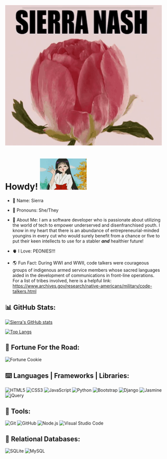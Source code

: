 <img src="peony.gif" width="100%" height="450px">

# Howdy! <img src="sailormars.gif" height="100px" width="150px"> 

- 🌄 Name: Sierra

- 🎀 Pronouns: She/They

- 📖 About Me: I am a software developer who is passionate about utilizing the world of tech to empower underserved and disenfranchised youth. I know in my heart that there is an abundance of entrepreneurial-minded youngins in every cut who would surely benefit from a chance or five to put their keen intellects to use for a stabler ***and*** healthier future! 

- 🫀 I Love: PEONIES!!! 

- 🌎 Fun Fact: During WWI and WWII, code talkers were courageous groups of indigenous armed service members whose sacred languages aided in the development of communications in front-line operations. For a list of tribes involved, here is a helpful link: https://www.archives.gov/research/native-americans/military/code-talkers.html 

## 📊 GitHub Stats:
[![Sierra's GitHub stats](https://github-readme-stats.vercel.app/api?username=sasianan19&show_icons=true&theme=dracula)](https://github.com/anuraghazra/github-readme-stats)

[![Top Langs](https://github-readme-stats.vercel.app/api/top-langs/?username=sasianan19&layout=compact&theme=dracula)](https://github.com/anuraghazra/github-readme-stats)

## 🌟 Fortune For the Road:
![Fortune Cookie](http://fortunecookieapi.herokuapp.com/)

## ⌨️ Languages | Frameworks | Libraries:

![HTML5](https://img.shields.io/badge/-HTML5-E34F26?logo=html5&logoColor=white&style=plastic)
![CSS3](https://img.shields.io/badge/-CSS3-1572B6?logo=css3&logoColor=white&style=plastic)
![JavaScript](https://img.shields.io/badge/-JavaScript-F7DF1E?logo=javascript&logoColor=white&style=plastic)
![Python](https://img.shields.io/badge/-Python-3776AB?logo=python&logoColor=white&style=plastic)
![Bootstrap](https://img.shields.io/badge/-Bootstrap-7952B3?logo=bootstrap&logoColor=white&style=plastic)
![Django](https://img.shields.io/badge/-Django-092E20?logo=django&logoColor=white&style=plastic)
![Jasmine](https://img.shields.io/badge/-Jasmine-8A4182?logo=jasmine&logoColor=white&style=plastic)
![jQuery](https://img.shields.io/badge/-jQuery-0769AD?logo=jquery&logoColor=white&style=plastic)
          
## 🧰 Tools:
![Git](https://img.shields.io/badge/-Git-F05032?logo=git&logoColor=white&style=plastic)
![GitHub](https://img.shields.io/badge/-GitHub-181717?logo=github&logoColor=white&style=plastic)
![Node.js](https://img.shields.io/badge/-Node.js-339933?logo=nodedotjs&logoColor=white&style=plastic)
![Visual Studio Code](https://img.shields.io/badge/-Visual%20Studio%20Code-007ACC?logo=visualstudiocode&logoColor=white&style=plastic)  
         
## 📓 Relational Databases:
![SQLite](https://img.shields.io/badge/-SQLite-003B57?logo=sqlite&logoColor=white&style=plastic)
![MySQL](https://img.shields.io/badge/-MySQL-4479A1?logo=mysql&logoColor=white&style=plastic)
       
          
          
                
          
